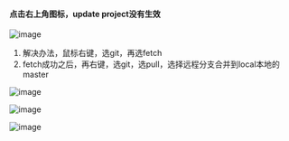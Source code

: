 #### 点击右上角图标，update project没有生效
![image](https://user-images.githubusercontent.com/97614802/182061733-a58d1723-7aab-46b4-a107-de3b1eac6050.png)

1. 解决办法，鼠标右键，选git，再选fetch
2. fetch成功之后，再右键，选git，选pull，选择远程分支合并到local本地的master

![image](https://user-images.githubusercontent.com/97614802/182061829-967de403-84b8-44b8-b7bf-e3d56e252847.png)

![image](https://user-images.githubusercontent.com/97614802/182062030-b1f32dc8-0416-4934-af4e-c7bdc9cdb067.png)

![image](https://user-images.githubusercontent.com/97614802/182062061-4add2f2c-6b9d-43e3-8e40-8d0211cbfc73.png)
